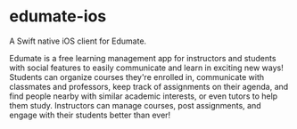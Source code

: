 # edumate-ios

A Swift native iOS client for Edumate.

 Edumate is a free learning management app for instructors and students with social features to easily communicate and learn in exciting new ways! Students can organize courses they're enrolled in, communicate with classmates and professors, keep track of assignments on their agenda, and find people nearby with similar academic interests, or even tutors to help them study. Instructors can manage courses, post assignments, and engage with their students better than ever!
